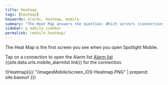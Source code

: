 ```yaml
---
title: Heatmap
tags: [heatmap]
keywords: alarms, heatmap, mobile
summary: "The Heat Map answers the question: Which servers (connections) require the most urgent attention? The Heat Map organizes connections based on the comparative number and severity of their alarms. Connections with the most alarms raised against them are given the most surface area."
sidebar: p_mobile_sidebar
permalink: /mobile_heatmap/
---
```


The Heat Map is the first screen you see when you open Spotlight Mobile.

Tap on a connection to open the Alarm list [Alarm list](/documentation-theme-jekyll/mobile_alarmlist) {{site.data.urls.mobile_alarmlist.link}} for the connection.

![Heatmap]({{ "/imagesMobile/screen_iOS-Heatmap.PNG" | prepend: site.baseurl }})
